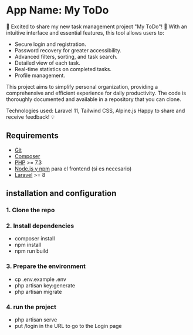 # App Name: My ToDo

🚀 Excited to share my new task management project "My ToDo"! 📝 With an intuitive interface and essential features, this tool allows users to:

- Secure login and registration.
- Password recovery for greater accessibility.
- Advanced filters, sorting, and task search.
- Detailed view of each task.
- Real-time statistics on completed tasks.
- Profile management.

This project aims to simplify personal organization, providing a comprehensive and efficient experience for daily productivity. The code is thoroughly documented and available in a repository that you can clone.

Technologies used: Laravel 11, Tailwind CSS, Alpine.js
Happy to share and receive feedback! 💡

## Requirements

- [Git](https://git-scm.com/downloads)
- [Composer](https://getcomposer.org/download/)
- [PHP](https://www.php.net/downloads.php) >= 7.3
- [Node.js y npm](https://nodejs.org/en/download/) para el frontend (si es necesario)
- [Laravel](https://laravel.com/docs/installation) >= 8

## installation and configuration

### 1. Clone the repo

### 2. Install dependencies
- composer install
- npm install
- npm run build

### 3. Prepare the environment
- cp .env.example .env
- php artisan key:generate
- php artisan migrate

### 4. run the project
- php artisan serve
- put /login in the URL to go to the Login page

